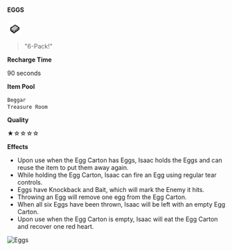 ﻿#### **EGGS**
![Eggs](/resources/gfx/items/collectibles/eggs.png "Eggs")

> "6-Pack!"

**Recharge Time**

90 seconds

**Item Pool**

```
Beggar
Treasure Room
```

**Quality**

★☆☆☆☆

**Effects**
- Upon use when the Egg Carton has Eggs, Isaac holds the Eggs and can reuse the item to put them away again.
- While holding the Egg Carton, Isaac can fire an Egg using regular tear controls.
- Eggs have Knockback and Bait, which will mark the Enemy it hits.
- Throwing an Egg will remove one egg from the Egg Carton.
- When all six Eggs have been thrown, Isaac will be left with an empty Egg Carton.
- Upon use when the Egg Carton is empty, Isaac will eat the Egg Carton and recover one red heart.

![Eggs](/gifs/eggs.gif "Eggs")
